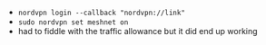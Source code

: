 - `nordvpn login --callback "nordvpn://link"`
- `sudo nordvpn set meshnet on`
- had to fiddle with the traffic allowance but it did end up working